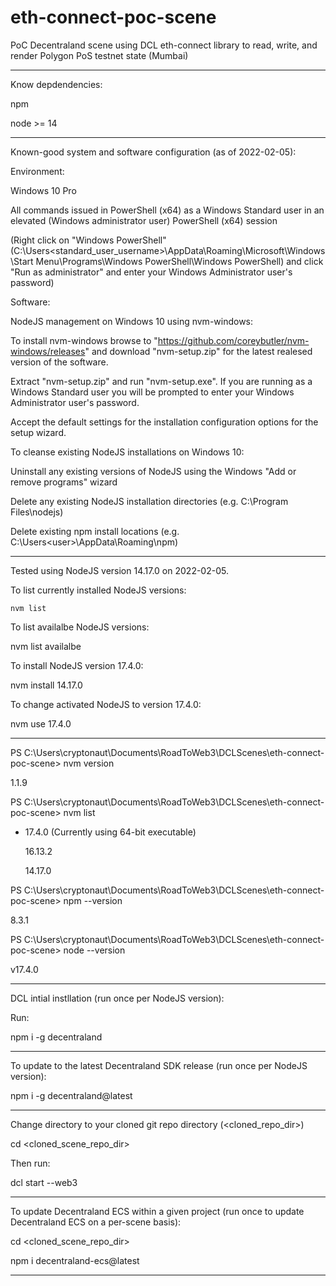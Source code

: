 # eth-connect-poc-scene

PoC Decentraland scene using DCL eth-connect library to read, write, and render Polygon PoS testnet state (Mumbai)

--------------------

Know depdendencies:

npm

node >= 14

--------------------

Known-good system and software configuration (as of 2022-02-05):

Environment:

Windows 10 Pro

All commands issued in PowerShell (x64) as a Windows Standard user in an elevated (Windows administrator user) PowerShell (x64) session

(Right click on "Windows PowerShell" (C:\Users\<standard_user_username>\AppData\Roaming\Microsoft\Windows\Start Menu\Programs\Windows PowerShell\Windows PowerShell) and click "Run as administrator" and enter your Windows Administrator user's password)

Software:

NodeJS management on Windows 10 using nvm-windows:

To install nvm-windows browse to "https://github.com/coreybutler/nvm-windows/releases" and download "nvm-setup.zip" for the latest realesed version of the software.

Extract "nvm-setup.zip" and run "nvm-setup.exe". If you are running as a Windows Standard user you will be prompted to enter your Windows Administrator user's password.

Accept the default settings for the installation configuration options for the setup wizard.

To cleanse existing NodeJS installations on Windows 10:

Uninstall any existing versions of NodeJS using the Windows "Add or remove programs" wizard

Delete any existing NodeJS installation directories (e.g. C:\Program Files\nodejs)

Delete existing npm install locations (e.g. C:\Users\<user>\AppData\Roaming\npm)

--------------------

Tested using NodeJS version 14.17.0 on 2022-02-05.

To list currently installed NodeJS versions:

`nvm list`

To list availalbe NodeJS versions:

nvm list availalbe

To install NodeJS version 17.4.0:

nvm install 14.17.0

To change activated NodeJS to version 17.4.0:

nvm use 17.4.0

--------------------

PS C:\Users\cryptonaut\Documents\RoadToWeb3\DCLScenes\eth-connect-poc-scene> nvm version

1.1.9

PS C:\Users\cryptonaut\Documents\RoadToWeb3\DCLScenes\eth-connect-poc-scene> nvm list

  * 17.4.0 (Currently using 64-bit executable)
  
    16.13.2
	
    14.17.0
	
PS C:\Users\cryptonaut\Documents\RoadToWeb3\DCLScenes\eth-connect-poc-scene> npm --version

8.3.1

PS C:\Users\cryptonaut\Documents\RoadToWeb3\DCLScenes\eth-connect-poc-scene> node --version

v17.4.0

--------------------

DCL intial instllation (run once per NodeJS version):

Run:

npm i -g decentraland

--------------------

To update to the latest Decentraland SDK release (run once per NodeJS version):

npm i -g decentraland@latest

--------------------

Change directory to your cloned git repo directory (<cloned_repo_dir>)

cd <cloned_scene_repo_dir>

Then run:

dcl start --web3

--------------------

To update Decentraland ECS within a given project (run once to update Decentraland ECS on a per-scene basis):

cd <cloned_scene_repo_dir>

npm i decentraland-ecs@latest

--------------------